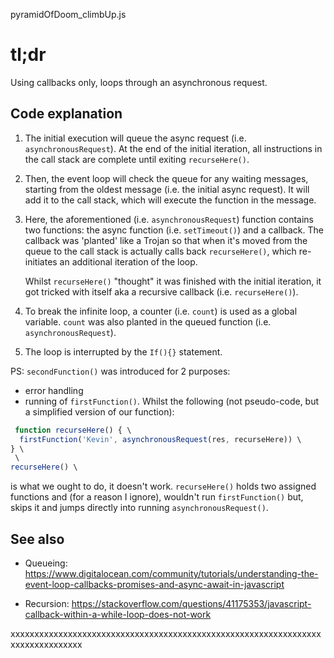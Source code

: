 pyramidOfDoom_climbUp.js

# tl;dr

Using callbacks only, loops through an asynchronous request.

## Code explanation

1.  The initial execution will queue the async request (i.e. `asynchronousRequest`). At
    the end of the initial iteration, all instructions in the call stack are complete
    until exiting `recurseHere()`.

2.  Then, the event loop will check the queue for any waiting messages, starting from
    the oldest message (i.e. the initial async request). It will add it to the call stack,
    which will execute the function in the message.

3.  Here, the aforementioned (i.e. `asynchronousRequest`) function contains
    two functions: the async function (i.e. `setTimeout()`) and a callback.
    The callback was 'planted' like a Trojan so that when it's moved from the queue
    to the call stack is actually calls back `recurseHere()`,
    which re-initiates an additional iteration of the loop.

    Whilst `recurseHere()` "thought" it was finished with the initial iteration,
    it got tricked with itself aka a recursive callback (i.e. `recurseHere()`).

4.  To break the infinite loop, a counter (i.e. `count`) is used as a global variable.
    `count` was also planted in the queued function (i.e. `asynchronousRequest`).

5.  The loop is interrupted by the `If(){}` statement.

PS: `secondFunction()` was introduced for 2 purposes:
*   error handling
*   running of `firstFunction()`. Whilst the following 
    (not pseudo-code, but a simplified version of our function):
```javascript
 function recurseHere() { \
  firstFunction('Kevin', asynchronousRequest(res, recurseHere)) \
} \
 \
recurseHere() \
```
is what we ought to do, it doesn't work. `recurseHere()` holds two assigned functions 
and (for a reason I ignore), wouldn't run `firstFunction()` but, 
skips it and jumps directly into running `asynchronousRequest()`.

## See also

*   Queueing: https://www.digitalocean.com/community/tutorials/understanding-the-event-loop-callbacks-promises-and-async-await-in-javascript

*   Recursion: https://stackoverflow.com/questions/41175353/javascript-callback-within-a-while-loop-does-not-work

xxxxxxxxxxxxxxxxxxxxxxxxxxxxxxxxxxxxxxxxxxxxxxxxxxxxxxxxxxxxxxxxxxxxxxxxxxxxxxxx